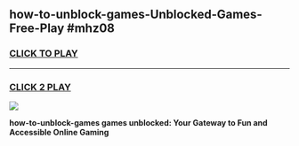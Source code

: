 
## how-to-unblock-games-Unblocked-Games-Free-Play #mhz08
<h3>
<a href="https://us.freeplayer.one?title=how-to-unblock-games&ref=9M">CLICK TO PLAY</a></h3>
<hr>

<h3>
<a href="https://us.freeplayer.one?title=how-to-unblock-games&ref=9M">CLICK 2 PLAY</a>
  
</h3>

<a href="https://us.freeplayer.one?title=how-to-unblock-games&ref=9M"><img src="https://clearcache.store/games.png"></a>


**how-to-unblock-games games unblocked: Your Gateway to Fun and Accessible Online Gaming**
